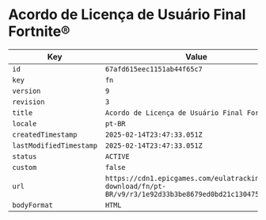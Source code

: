 # Acordo de Licença de Usuário Final Fortnite®

| Key | Value |
| --- | ----- |
| `id` | `67afd615eec1151ab44f65c7` |
| `key` | `fn` |
| `version` | `9` |
| `revision` | `3` |
| `title` | `Acordo de Licença de Usuário Final Fortnite®` |
| `locale` | `pt-BR` |
| `createdTimestamp` | `2025-02-14T23:47:33.051Z` |
| `lastModifiedTimestamp` | `2025-02-14T23:47:33.051Z` |
| `status` | `ACTIVE` |
| `custom` | `false` |
| `url` | `https://cdn1.epicgames.com/eulatracking-download/fn/pt-BR/v9/r3/1e92d33b3be8679ed0bd21c130475c2f.pdf` |
| `bodyFormat` | `HTML` |
